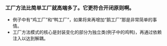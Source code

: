 ### 工厂方法比简单工厂就高端多了。它更符合开闭原则啊。
- 例子中有“鸡工厂”和“鸭工厂”，如果将来再增加“鹅工厂”那是非常简单的事情。
- 工厂方法模式的核心是封装变化的部分为独立类(例子中的鸡鸭)，再通过依赖注入以达到解耦。